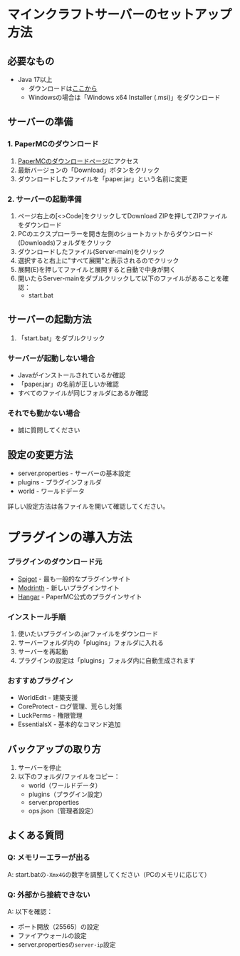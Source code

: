 # マインクラフトサーバーのセットアップ方法

## 必要なもの

* Java 17以上
  * ダウンロードは[ここから](https://adoptium.net/temurin/releases/?version=17)
  * Windowsの場合は「Windows x64 Installer (.msi)」をダウンロード

## サーバーの準備

### 1. PaperMCのダウンロード

1. [PaperMCのダウンロードページ](https://papermc.io/downloads)にアクセス
2. 最新バージョンの「Download」ボタンをクリック
3. ダウンロードしたファイルを「paper.jar」という名前に変更

### 2. サーバーの起動準備

1. ページ右上の[<>Code]をクリックしてDownload ZIPを押してZIPファイルをダウンロード
2. PCのエクスプローラーを開き左側のショートカットからダウンロード(Downloads)フォルダをクリック
3.  ダウンロードしたファイル(Server-main)をクリック
4. 選択すると右上に"すべて展開"と表示されるのでクリック
5. 展開(E)を押してファイルと展開すると自動で中身が開く
6. 開いたらServer-mainをダブルクリックして以下のファイルがあることを確認：
   * start.bat

## サーバーの起動方法

1. 「start.bat」をダブルクリック

### サーバーが起動しない場合

* Javaがインストールされているか確認
* 「paper.jar」の名前が正しいか確認
* すべてのファイルが同じフォルダにあるか確認

### それでも動かない場合

* 誠に質問してください

## 設定の変更方法

* server.properties - サーバーの基本設定
* plugins - プラグインフォルダ
* world - ワールドデータ

詳しい設定方法は各ファイルを開いて確認してください。

# プラグインの導入方法

### プラグインのダウンロード元

* [Spigot](https://www.spigotmc.org/resources/) - 最も一般的なプラグインサイト
* [Modrinth](https://modrinth.com/plugins) - 新しいプラグインサイト
* [Hangar](https://hangar.papermc.io/) - PaperMC公式のプラグインサイト

### インストール手順

1. 使いたいプラグインの.jarファイルをダウンロード
2. サーバーフォルダ内の「plugins」フォルダに入れる
3. サーバーを再起動
4. プラグインの設定は「plugins」フォルダ内に自動生成されます

### おすすめプラグイン

* WorldEdit - 建築支援
* CoreProtect - ログ管理、荒らし対策
* LuckPerms - 権限管理
* EssentialsX - 基本的なコマンド追加

## バックアップの取り方

1. サーバーを停止
2. 以下のフォルダ/ファイルをコピー：
   * world（ワールドデータ）
   * plugins（プラグイン設定）
   * server.properties
   * ops.json（管理者設定）

## よくある質問

### Q: メモリーエラーが出る
A: start.batの`-Xmx4G`の数字を調整してください（PCのメモリに応じて）

### Q: 外部から接続できない
A: 以下を確認：
* ポート開放（25565）の設定
* ファイアウォールの設定
* server.propertiesの`server-ip`設定
